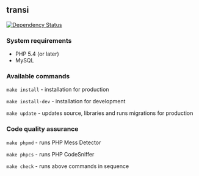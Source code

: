 ## transi

[![Dependency Status](https://www.versioneye.com/user/projects/53ee6f0f13bb06f7cc000330/badge.svg?style=flat)](https://www.versioneye.com/user/projects/53ee6f0f13bb06f7cc000330)

### System requirements

* PHP 5.4 (or later)
* MySQL

### Available commands

`make install` - installation for production

`make install-dev` - installation for development

`make update` - updates source, libraries and runs migrations for production

### Code quality assurance

`make phpmd` - runs PHP Mess Detector

`make phpcs` - runs PHP CodeSniffer

`make check` - runs above commands in sequence
